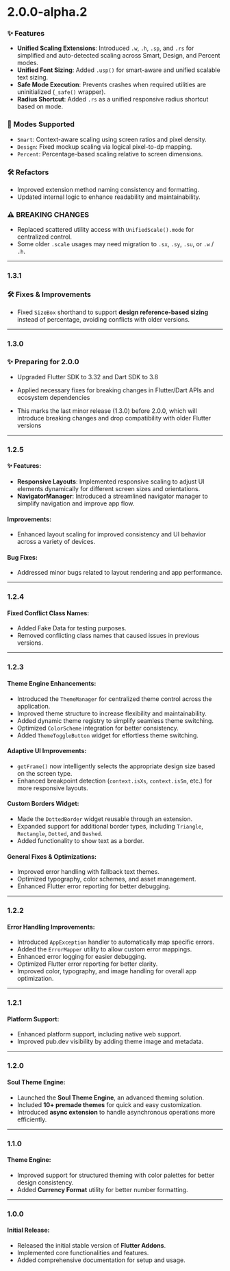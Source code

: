 # 2.0.0-alpha.2

### ✨ Features

* **Unified Scaling Extensions**: Introduced `.w`, `.h`, `.sp`, and `.rs` for simplified and auto-detected scaling across Smart, Design, and Percent modes.
* **Unified Font Sizing**: Added `.usp()` for smart-aware and unified scalable text sizing.
* **Safe Mode Execution**: Prevents crashes when required utilities are uninitialized (`_safe()` wrapper).
* **Radius Shortcut**: Added `.rs` as a unified responsive radius shortcut based on mode.

### 🧠 Modes Supported

* `Smart`: Context-aware scaling using screen ratios and pixel density.
* `Design`: Fixed mockup scaling via logical pixel-to-dp mapping.
* `Percent`: Percentage-based scaling relative to screen dimensions.


### 🛠️ Refactors

* Improved extension method naming consistency and formatting.
* Updated internal logic to enhance readability and maintainability.

### ⚠️ BREAKING CHANGES

* Replaced scattered utility access with `UnifiedScale().mode` for centralized control.
* Some older `.scale` usages may need migration to `.sx`, `.sy`, `.su`, or `.w` / `.h`.

---
### 1.3.1

### 🛠 Fixes & Improvements

- Fixed `SizeBox` shorthand to support **design reference-based sizing** instead of percentage, avoiding conflicts with older versions.
----

### 1.3.0
### ✨ Preparing for 2.0.0

- Upgraded Flutter SDK to 3.32 and Dart SDK to 3.8

- Applied necessary fixes for breaking changes in Flutter/Dart APIs and ecosystem dependencies

- This marks the last minor release (1.3.0) before 2.0.0, which will introduce breaking changes and drop compatibility with older Flutter versions
 
---

### 1.2.5

#### ✨ Features:

* **Responsive Layouts**: Implemented responsive scaling to adjust UI elements dynamically for different screen sizes and orientations.
* **NavigatorManager**: Introduced a streamlined navigator manager to simplify navigation and improve app flow.

#### Improvements:

* Enhanced layout scaling for improved consistency and UI behavior across a variety of devices.

#### Bug Fixes:

* Addressed minor bugs related to layout rendering and app performance.


---

### 1.2.4

#### Fixed Conflict Class Names:

* Added Fake Data for testing purposes.
* Removed conflicting class names that caused issues in previous versions.

---

### 1.2.3

#### Theme Engine Enhancements:

* Introduced the `ThemeManager` for centralized theme control across the application.
* Improved theme structure to increase flexibility and maintainability.
* Added dynamic theme registry to simplify seamless theme switching.
* Optimized `ColorScheme` integration for better consistency.
* Added `ThemeToggleButton` widget for effortless theme switching.

#### Adaptive UI Improvements:

* `getFrame()` now intelligently selects the appropriate design size based on the screen type.
* Enhanced breakpoint detection (`context.isXs`, `context.isSm`, etc.) for more responsive layouts.

#### Custom Borders Widget:

* Made the `DottedBorder` widget reusable through an extension.
* Expanded support for additional border types, including `Triangle`, `Rectangle`, `Dotted`, and `Dashed`.
* Added functionality to show text as a border.

#### General Fixes & Optimizations:

* Improved error handling with fallback text themes.
* Optimized typography, color schemes, and asset management.
* Enhanced Flutter error reporting for better debugging.

---

### 1.2.2

#### Error Handling Improvements:

* Introduced `AppException` handler to automatically map specific errors.
* Added the `ErrorMapper` utility to allow custom error mappings.
* Enhanced error logging for easier debugging.
* Optimized Flutter error reporting for better clarity.
* Improved color, typography, and image handling for overall app optimization.

---

### 1.2.1

#### Platform Support:

* Enhanced platform support, including native web support.
* Improved pub.dev visibility by adding theme image and metadata.

---

### 1.2.0

#### Soul Theme Engine:

* Launched the **Soul Theme Engine**, an advanced theming solution.
* Included **10+ premade themes** for quick and easy customization.
* Introduced **async extension** to handle asynchronous operations more efficiently.

---

### 1.1.0

#### Theme Engine:

* Improved support for structured theming with color palettes for better design consistency.
* Added **Currency Format** utility for better number formatting.

---

### 1.0.0

#### Initial Release:

* Released the initial stable version of **Flutter Addons**.
* Implemented core functionalities and features.
* Added comprehensive documentation for setup and usage.

